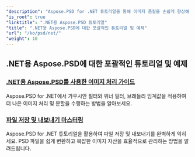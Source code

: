 ```yaml
---
"description": "Aspose.PSD for .NET 튜토리얼을 통해 이미지 품질을 손쉽게 향상해 보세요. 이미지 처리, PSD 파일 조작, 텍스트 및 글꼴 처리 등을 마스터할 수 있습니다."
"is_root": true
"linktitle": ".NET용 Aspose.PSD 튜토리얼"
"title": ".NET용 Aspose.PSD에 대한 포괄적인 튜토리얼 및 예제"
"url": "/ko/psd/net/"
"weight": 10
---
```


## .NET용 Aspose.PSD에 대한 포괄적인 튜토리얼 및 예제 
### [.NET용 Aspose.PSD를 사용한 이미지 처리 가이드](./guide-image-processing/)
Aspose.PSD for .NET에서 가우시안 필터와 위너 필터, 브래들리 임계값을 적용하여 더 나은 이미지 처리 및 분할을 수행하는 방법을 알아보세요.
### [파일 저장 및 내보내기 마스터링](./mastering-file-saving-and-exporting/)
Aspose.PSD for .NET 튜토리얼을 활용하여 파일 저장 및 내보내기를 완벽하게 익히세요. PSD 파일을 쉽게 변환하고 복잡한 이미지 자산을 효율적으로 관리하는 방법을 알려드립니다.